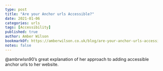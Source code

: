 ```yaml
---
type: post
title: "Are your Anchor urls Accessible?"
date: 2021-01-06
categories: urls
tags: [Accessibility]
published: true
author: Amber Wilson
bookmarkOf: https://amberwilson.co.uk/blog/are-your-anchor-urls-accessible/
notes: false
---
```


@ambrwlsn90’s great explanation of her approach to adding accessible anchor urls to her website.